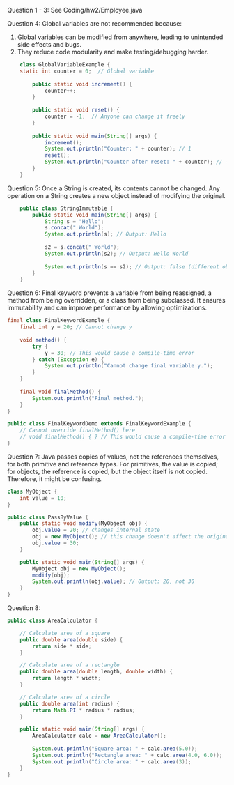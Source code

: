 Question 1 - 3:
See Coding/hw2/Employee.java

Question 4: 
Global variables are not recommended because: 
1. Global variables can be modified from anywhere, leading to unintended side effects and bugs.
2. They reduce code modularity and make testing/debugging harder.

```java
    class GlobalVariableExample {
    static int counter = 0;  // Global variable
    
        public static void increment() {
            counter++;
        }
    
        public static void reset() {
            counter = -1;  // Anyone can change it freely
        }
    
        public static void main(String[] args) {
            increment();
            System.out.println("Counter: " + counter); // 1
            reset();
            System.out.println("Counter after reset: " + counter); // -1 (unexpected?)
        }
    }
```
    
Question 5:
Once a String is created, its contents cannot be changed. Any operation on a String creates a new object instead of modifying the original. 

```java
    public class StringImmutable {
        public static void main(String[] args) {
            String s = "Hello";
            s.concat(" World");
            System.out.println(s); // Output: Hello
            
            s2 = s.concat(" World");
            System.out.println(s2); // Output: Hello World
            
            System.out.println(s == s2); // Output: false (different objects)
        }
    }
```

Question 6:
Final keyword prevents a variable from being reassigned, a method from being overridden, or a class from being subclassed. It ensures immutability and can improve performance by allowing optimizations.

```java
final class FinalKeywordExample {
    final int y = 20; // Cannot change y
    
    void method() {
        try {
            y = 30; // This would cause a compile-time error
        } catch (Exception e) {
            System.out.println("Cannot change final variable y.");
        }
    }
    
    final void finalMethod() {
        System.out.println("Final method.");
    }
}

public class FinalKeywordDemo extends FinalKeywordExample {
    // Cannot override finalMethod() here
    // void finalMethod() { } // This would cause a compile-time error
}

```

Question 7:
Java passes copies of values, not the references themselves, for both primitive and reference types. 
For primitives, the value is copied; for objects, the reference is copied, but the object itself is not copied.
Therefore, it might be confusing. 


```java
class MyObject {
    int value = 10;
}

public class PassByValue {
    public static void modify(MyObject obj) {
        obj.value = 20; // changes internal state
        obj = new MyObject(); // this change doesn't affect the original reference
        obj.value = 30;
    }

    public static void main(String[] args) {
        MyObject obj = new MyObject();
        modify(obj);
        System.out.println(obj.value); // Output: 20, not 30
    }
}
```

Question 8:

```java
public class AreaCalculator {

    // Calculate area of a square
    public double area(double side) {
        return side * side;
    }

    // Calculate area of a rectangle
    public double area(double length, double width) {
        return length * width;
    }

    // Calculate area of a circle
    public double area(int radius) {
        return Math.PI * radius * radius;
    }

    public static void main(String[] args) {
        AreaCalculator calc = new AreaCalculator();
        
        System.out.println("Square area: " + calc.area(5.0));           // 25.0
        System.out.println("Rectangle area: " + calc.area(4.0, 6.0));   // 24.0
        System.out.println("Circle area: " + calc.area(3));             // 28.274...
    }
}
```

